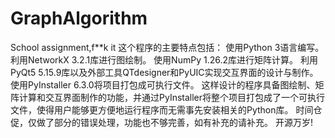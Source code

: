# GraphAlgorithm
School assignment,f**k it
这个程序的主要特点包括：
使用Python 3语言编写。
利用NetworkX 3.2.1库进行图绘制。
使用NumPy 1.26.2库进行矩阵计算。
利用PyQt5 5.15.9库以及外部工具QTdesigner和PyUIC实现交互界面的设计与制作。
使用PyInstaller 6.3.0将项目打包成可执行文件。
这样设计的程序具备图绘制、矩阵计算和交互界面制作的功能，并通过PyInstaller将整个项目打包成了一个可执行文件，使得用户能够更方便地运行程序而无需事先安装相关的Python库。
时间仓促，仅做了部分的错误处理，功能也不够完善，如有补充的请补充。
开源万岁!

